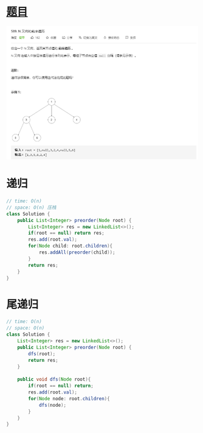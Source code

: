 # [题目](https://leetcode-cn.com/problems/n-ary-tree-preorder-traversal/)

![image-20210527104021740](../.imgs/589.png)

# 递归

```java
// time: O(n)
// space: O(n) 压栈
class Solution {
    public List<Integer> preorder(Node root) {
        List<Integer> res = new LinkedList<>();
        if(root == null) return res;
        res.add(root.val);
        for(Node child: root.children){
            res.addAll(preorder(child));
        }
        return res;
    }
}
```

# 尾递归

```java
// time: O(n)
// space: O(n)
class Solution {
    List<Integer> res = new LinkedList<>();
    public List<Integer> preorder(Node root) {
        dfs(root);
        return res;
    }

    public void dfs(Node root){
        if(root == null) return;
        res.add(root.val);
        for(Node node: root.children){
            dfs(node);
        }
    }
}
```